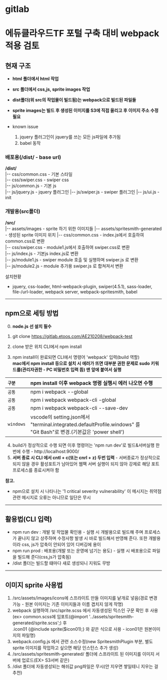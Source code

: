 # gitlab  
# 에듀클라우드TF 포털 구축 대비 webpack 적용 검토

## 현재 구조
- **html 폴더에서 html 작업**
- **src 폴더에서 css,js, sprite images 작업**
- **dist폴더(위 src의 작업물이 빌드됨)는 webpack으로 빌드된 파일들**
- **sprite images는 빌드 후 생성된 이미지를 S3에 직접 올리고 후 이미지 주소 수정 필요**

- known issue
    1. jquery 플러그인이 jquery를 쓰는 모든 js파일에 추가됨  
    2. babel 동작

### 배포용(/dist/ - base url)
**/dist/**  
|-- css/common.css - 기본 스타일  
|-- css/swiper.css - swiper css  
|-- js/common.js - 기본 js  
|-- js/jquery.js - jquery 플러그인
|-- js/swiper.js - swiper 플러그인
|-- js/ui.js - init  

### 개발용(src폴더)  
**/src/**  
|-- assets/images - sprite 하기 위한 이미지들
|-- assets/spritesmith-generated - 생성된 sprite 이미지 위치
|-- css/common.css - index.js에서 호출하여 common.css로 변환  
|-- css/swiper.css - module1.js에서 호출하여 swiper.css로 변환  
|-- js/index.js - 기본js index.js로 변환  
|-- js/module1.js - swiper module 호출 및 실행하며 swiper.js 로 변환  
|-- js/module2.js - module 추가용 swiper.js 로 합쳐져서 변환  

설치현황
- jquery, css-loader, html-webpack-plugin, swiper(4.5.1), sass-loader, file-/url-loader, webpack server, webpack-spritesmith, babel

---
## npm으로 세팅 방법
0. **node.js 선 설치 필수**  
1. git clone https://gitlab.etoos.com/AE210208/webpack-test

2. clone 받은 위치 CLI에서 npm install  
3. npm install이 완료되면 CLI에서 명령어 'webpack' 입력(build 역할)  
**mac에서 npm install 등으로 설치 시 에러가 뜨면 대부분 권한 문제로 sudo 키워드를(관리자권한 - PC 비밀번호 입력 뜸) 맨 앞에 붙여서 실행**  

| `구분` | npm install 이후 webpack 명령 실행시 에러 나오면 수행 |
|:---|:---|
| `공통` | npm i webpack --global|
| `공통` | npm i webpack webpack-cli -global|
| `공통` | npm i webpack webpack-cli --save-dev|
| `windows` | vscode의 setting.json에서 "terminal.integrated.defaultProfile.windows" 를<br>"Git Bash"로 변경.(기본값은 'power shell') |

4. build가 정상적으로 수행 되면 이후 명령어는 'npm run dev'로 빌드&서버실행 한번에 수행 - http://localhost:9000/  
5. **서버  종료 시 CLI 에서 cntl + c(또는 cnrl + z) 두번 입력** - 서버종료가 정상적으로 되지 않을 경우 활성포트가 남아있어 웹팩 서버 실행이 되지 않아 강제로 해당 포트 프로세스를 종료시켜야 함  
<!-- |sudo npm i --save jquery  |
|sudo npm i -D css-loader style-loader  |
|sudo npm install --save-dev html-webpack-plugin  |
|sudo npm install swiper@4.5.1  |
|sudo npm i -D sass sass-loader|
|sudo npm i -D file-loader url-loader|
|sudo npm install --save-dev webpack-spritesmith  | -->

**참고.**  
- npm으로 설치 시 나타나는 '1 critical severity vulnerability' 이 메시지는 취약점 관련 메시지로 오류는 아니므로 일단은 무시

---
## 활용법(CLI 입력)
- npm run dev : 개발 및 작업물 확인용 - 실행 시 개발용으로 빌드해 주며 프로세스가 끝나지 않고 상주하며 수정사항 발생 시 바로 빌드해서 반영해 준다. 또한 개발용 이라 css, js가 압축이 안되어 있어 디버깅에 용이
- npm run prod : 배포용(개발 또는 운영에 넘기는 용도) - 실행 시 배포용으로 파일을 빌드해 준다(css,js가 압축됨)
- /dist 폴더는 빌드할 떄마다 새로 생성되니 지워도 무방

---
## 이미지 sprite 사용법
1. /src/assets/images/icons에 스프라이트 만들 이미지를 낱개로 넣음(경로 변경 가능 - 원본 이미지는 기존 이미지들과 이름 겹치지 않게 작명)
2. webpack 실행하여 /src/sprite.scss 에서 자동생성된 믹스인 구문 확인 후 사용  
(ex> common.scss에 임포트(@import '../assets/spritesmith-generated/sprite.scss';) 후  
.icon01 {@include sprite($icon01);} 와 같은 식으로 사용 - icon01은 원본이미지의 파일명)
3. webpack.config.js 에서 관련 소스수정(new SpritesmithPlugin 부분, 별도 sprite 이미지를 작업하고 싶으면 해당 인스턴스 추가 생성)
4. /src/assets/spritesmith-generated/ 폴더에 스프라이트 된 이미지를 이미지 서버에 업로드(EX> S3서버 같은)
5. /dist 폴더에 자동생성되는 해쉬값 png파일은 무시(안 지우면 쌓일테니 지우는 걸 추천)